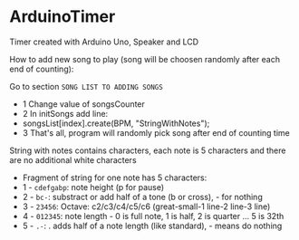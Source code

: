 # ArduinoTimer
Timer created with Arduino Uno, Speaker and LCD


How to add new song to play (song will be choosen randomly after each end of counting):


Go to section  `SONG LIST TO ADDING SONGS`


* 1 Change value of songsCounter
* 2 In initSongs add line:
*   songsList[index].create(BPM, "StringWithNotes");
* 3 That's all, program will randomly pick song after end of counting time


String with notes contains characters, each note is 5 characters and there are no additional white characters


* Fragment of string for one note has 5 characters:
* 1 - `cdefgabp`: note height (p for pause)
* 2 - `bc-`: substract or add half of a tone (b or cross), - for nothing
* 3 - `23456`: Octave: c2/c3/c4/c5/c6 (great-small-1 line-2 line-3 line)
* 4 - `012345`: note length - 0 is full note, 1 is half, 2 is quarter ... 5 is 32th
* 5 - `.-`: . adds half of a note length (like standard), - means do nothing 
